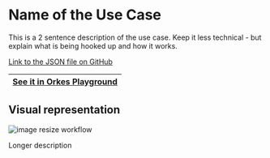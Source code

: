 # Name of the Use Case

This is a 2 sentence description of the use case. Keep it less technical - but explain what is being hooked up and how it works.


[Link to the JSON file on GitHub](https://github.com/conductor-sdk/)

|[See it in Orkes Playground](https://play.orkes.io)|
|---|




## Visual representation
![image resize workflow](https://raw.githubusercontent.com/conductor-sdk/conductor-examples/main/image_processing/images/resize.jpg)


Longer description
